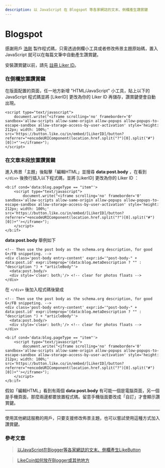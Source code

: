 ```yaml
---
description: 以 JavaScript 在 Blogspot 等各家網誌的文末、側欄產生讚賞鍵
---
```


# Blogspot

感謝用戶 [浩剛](https://danieltw.net/archives/author/daniel) 製作程式碼，只需透過側欄小工具或者修改佈景主題原始碼，置入 JavaScript 就可以在每篇文筆中自動產生讚賞鍵。

安裝讚賞鍵以前，請先 [註冊 Liker ID](../../liker-id/)。

### 在側欄放置讚賞鍵

在版面配置的頁面，任一地方新增 "HTML/JavaScript" 小工具，貼上以下的 JavaScript 程式碼並將 \[LikerID\] 更改為你的 Liker ID 再儲存，讚賞鍵便會自動出現。

```text
<script type="text/javascript">
    document.write("<iframe scrolling='no' frameborder='0' sandbox='allow-scripts allow-same-origin allow-popups allow-popups-to-escape-sandbox allow-storage-access-by-user-activation' style='height: 212px; width: 100%;' src='https://button.like.co/in/embed/[LikerID]/button?referrer="+encodeURIComponent(location.href.split("?")[0].split("#")[0])+"'></iframe>");
</script>
```

### 在文章末段放置讚賞鍵

進入佈景「主題」後點擊「編輯HTML」並搜尋 **data:post.body**  ，在看到 `</div>` 後換行插入以下程式碼，並將 \[LikerID\] 更改為你的 Liker ID ：

```text
<b:if cond='data:blog.pageType == "item"'>
    <script type="text/javascript">
        document.write("<iframe scrolling='no' frameborder='0' sandbox='allow-scripts allow-same-origin allow-popups allow-popups-to-escape-sandbox allow-storage-access-by-user-activation' style='height: 212px; width: 100%;' src='https://button.like.co/in/embed/[LikerID]/button?referrer="+encodeURIComponent(location.href.split("?")[0].split("#")[0])+"'></iframe>");
    </script>
</b:if>
```

**data:post.body** 舉例如下 

```text
<!-- Then use the post body as the schema.org description, for good G+/FB snippeting. -->
<div class='post-body entry-content' expr:id='"post-body-" + data:post.id' expr:itemprop='(data:blog.metaDescription ? "" : "description ") + "articleBody"'>
  <data:post.body/>
  <div style='clear: both;'/> <!-- clear for photos floats -->
</div>
```

在 `</div>` 後加入程式碼後變成

```text
<!-- Then use the post body as the schema.org description, for good G+/FB snippeting. -->
<div class='post-body entry-content' expr:id='"post-body-" + data:post.id' expr:itemprop='(data:blog.metaDescription ? "" : "description ") + "articleBody"'>
  <data:post.body/>
  <div style='clear: both;'/> <!-- clear for photos floats -->
</div>

<b:if cond='data:blog.pageType == "item"'>
    <script type="text/javascript">
        document.write("<iframe scrolling='no' frameborder='0' sandbox='allow-scripts allow-same-origin allow-popups allow-popups-to-escape-sandbox allow-storage-access-by-user-activation' style='height: 212px; width: 100%;' src='https://button.like.co/in/embed/[LikerID]/button?referrer="+encodeURIComponent(location.href.split("?")[0].split("#")[0])+"'></iframe>");
    </script>
</b:if>
```

假如「編輯HTML」看到有兩個 **data:post.body** 有可能一個是電腦頁面，另一個是手機頁面，那麼兩邊都要放置程式碼。留意手機版面要改成「自訂」才會顯示讚賞鍵。

-------------------------

使用其他網誌服務的用戶，只要支援修改佈景主題，也可以嘗試使用這種方式加入讚賞鍵。

### 參考文章

> [以JavaScript在Blogger等各家網誌的文末、側欄產生LikeButton](https://danieltw.net/archives/2444)

> [LikeCoin如何放在Blogger或其他地方](https://stationery.raypuppy.com/2019/01/08/2755/)

